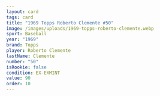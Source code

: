```yaml
---
layout: card
tags: card
title: "1969 Topps Roberto Clemente #50"
image: /images/uploads/1969-topps-roberto-clemente.webp
sport: Baseball
year: "1969"
brand: Topps
player: Roberto Clemente
lastName: Clemente
number: "50"
isRookie: false
condition: EX-EXMINT
value: 90
order: 10
---
```

